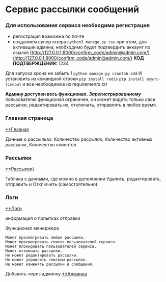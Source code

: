 # **Сервис рассылки сообщений** 

### Для использования сервиса необходима регистрация 
* регистрация возможна по почте 
* созданием супер юзера
`python3 manage.py csu`
при этом, для активации админа, необходимо будет подтвердить аккаунт
по ссылке  [http://127.0.0.1:8000/confirm_code/admin@admin.com/](http://127.0.0.1:8000/confirm_code/admin@admin.com/)
**КОД ПОДТВЕРЖДЕНИЯ:** 1234

Для запуска крона не забыть ! `python manage.py crontab add`
И установить из командной строки `pip install redis`
`pip install async-timeout`
и все необходимое из requiremenrs.txt

**Админу доступен весь функционал.** 
**_Зарегистрированному_** пользователю функционал ограничен, он может видеть только свои рассылки, редактировать их, отключать, отправлять в любое время.

### Главная страница

[**Главная](https://github.com/denanmax/mailing_project_cw/blob/developer/image%20fo%20readme/%D0%93%D0%BB%D0%B0%D0%B2%D0%BD%D0%B0%D1%8F.png)
 
Данные о рассылках: Количество рассылок, Количество активных рассылок, Количество клиентов

### Рассылки

[**Рассылки](https://github.com/denanmax/mailing_project_cw/blob/developer/image%20fo%20readme/%D0%A1%D0%BD%D0%B8%D0%BC%D0%BE%D0%BA%20%D1%8D%D0%BA%D1%80%D0%B0%D0%BD%D0%B0%20%D0%BE%D1%82%202023-09-22%2016-49-48.png))

Таблика с данными, где можно в дополнении Удалить, редактировать, отправить и Отключить (самостоятельно).
### Логи
[**Логи](https://github.com/denanmax/mailing_project_cw/blob/developer/image%20fo%20readme/%D0%9B%D0%BE%D0%B3%D0%B8.png)

информация о попытках отправки

Функционал менеджера

    Может просматривать любые рассылки.
    Может просматривать список пользователей сервиса.
    Может блокировать пользователей сервиса.
    Может отключать рассылки.
    Не может редактировать рассылки.
    Не может управлять списком рассылок.
    Не может изменять рассылки и сообщения.
Добавить через админку 
[**Админка](https://github.com/denanmax/mailing_project_cw/blob/developer/image%20fo%20readme/%D0%A1%D0%BD%D0%B8%D0%BC%D0%BE%D0%BA%20%D1%8D%D0%BA%D1%80%D0%B0%D0%BD%D0%B0%20%D0%BE%D1%82%202023-09-22%2017-56-22.png)
